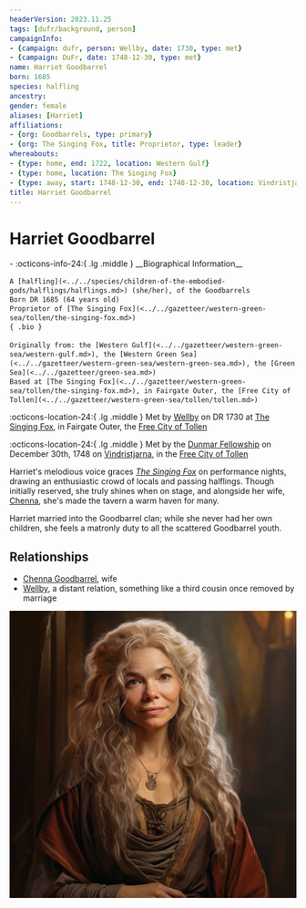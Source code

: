 ```yaml
---
headerVersion: 2023.11.25
tags: [dufr/background, person]
campaignInfo:
- {campaign: dufr, person: Wellby, date: 1730, type: met}
- {campaign: DuFr, date: 1748-12-30, type: met}
name: Harriet Goodbarrel
born: 1685
species: halfling
ancestry:
gender: female
aliases: [Harriet]
affiliations:
- {org: Goodbarrels, type: primary}
- {org: The Singing Fox, title: Proprietor, type: leader}
whereabouts:
- {type: home, end: 1722, location: Western Gulf}
- {type: home, location: The Singing Fox}
- {type: away, start: 1748-12-30, end: 1748-12-30, location: Vindristjarna}
title: Harriet Goodbarrel
---
```

# Harriet Goodbarrel
<div class="grid cards ext-narrow-margin ext-one-column" markdown>
- :octicons-info-24:{ .lg .middle } __Biographical Information__

    A [halfling](<../../species/children-of-the-embodied-gods/halflings/halflings.md>) (she/her), of the Goodbarrels  
    Born DR 1685 (64 years old)  
    Proprietor of [The Singing Fox](<../../gazetteer/western-green-sea/tollen/the-singing-fox.md>)  
    { .bio }

    Originally from: the [Western Gulf](<../../gazetteer/western-green-sea/western-gulf.md>), the [Western Green Sea](<../../gazetteer/western-green-sea/western-green-sea.md>), the [Green Sea](<../../gazetteer/green-sea.md>)
    Based at [The Singing Fox](<../../gazetteer/western-green-sea/tollen/the-singing-fox.md>), in Fairgate Outer, the [Free City of Tollen](<../../gazetteer/western-green-sea/tollen/tollen.md>)
</div>



:octicons-location-24:{ .lg .middle } Met by [Wellby](<../pcs/dunmar-fellowship/wellby.md>) on DR 1730 at [The Singing Fox](<../../gazetteer/western-green-sea/tollen/the-singing-fox.md>), in Fairgate Outer, the [Free City of Tollen](<../../gazetteer/western-green-sea/tollen/tollen.md>)  



:octicons-location-24:{ .lg .middle } Met by the [Dunmar Fellowship](<../pcs/dunmar-fellowship/dunmar-fellowship.md>) on December 30th, 1748 on [Vindristjarna](<../../things/ships/vindristjarna.md>), in the [Free City of Tollen](<../../gazetteer/western-green-sea/tollen/tollen.md>)  


Harriet's melodious voice graces *[The Singing Fox](<../../gazetteer/western-green-sea/tollen/the-singing-fox.md>)* on performance nights, drawing an enthusiastic crowd of locals and passing halflings. Though initially reserved, she truly shines when on stage, and alongside her wife, [Chenna](<./chenna-goodbarrel.md>), she's made the tavern a warm haven for many.

Harriet married into the Goodbarrel clan; while she never had her own children, she feels a matronly duty to all the scattered Goodbarrel youth. 
## Relationships
- [Chenna Goodbarrel](<./chenna-goodbarrel.md>), wife
- [Wellby](<../pcs/dunmar-fellowship/wellby.md>), a distant relation, something like a third cousin once removed by marriage






![Harriet Goodbarrel](../../assets/harriet-goodbarrel.png)

